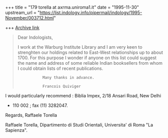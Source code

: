 +++
title = "179 torella at axrma.uniroma1.it"
date = "1995-11-30"
upstream_url = "https://list.indology.info/pipermail/indology/1995-November/003712.html"

+++
[Archive link](https://list.indology.info/pipermail/indology/1995-November/003712.html)

>Dear Indologists,
>
>
>I work at the Warburg Institute Library and I am very keen to strenghten
>our holdings related to East-West relationships up to about 1700.
>For this purpose I wonder if anyone on this list could suggest the name
>and address of some reliable Indian booksellers from whom I could obtain
>lists of recent publications.
>
>                Many thanks in advance.
>
>                Francois Quiviger


I would  particularly recommend : Biblia Impex, 2/18 Ansari Road, New Delhi
- 110 002 ; fax (11) 3282047.

Regards,
Raffaele Torella

Raffaele Torella,
Dipartimento di Studi Orientali,
Universita' di Roma "La Sapienza".







